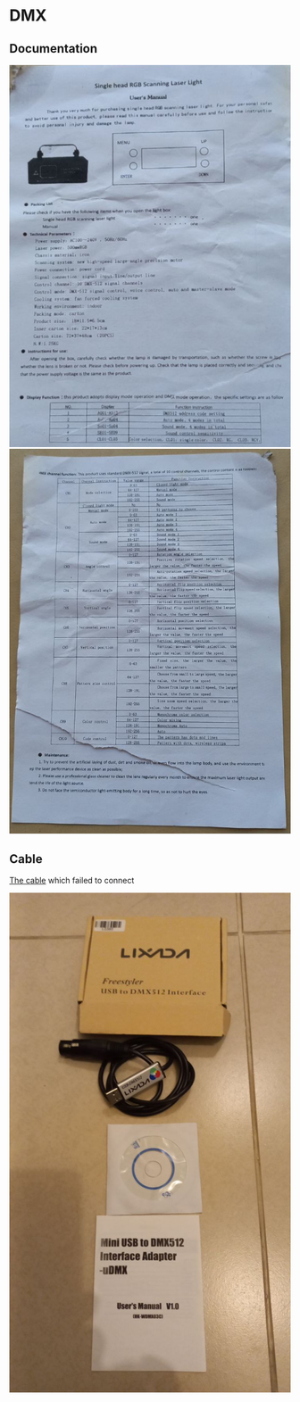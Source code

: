 # DMX

## Documentation
![pic1](docs/images/DMX-1.jpg)
![pic2](docs/images/DMX-2.jpg)

## Cable
[The cable](https://www.lixada.com/p-l0385.html) which failed to connect


![pic3](docs/images/DMX-cable-1.jpg)
